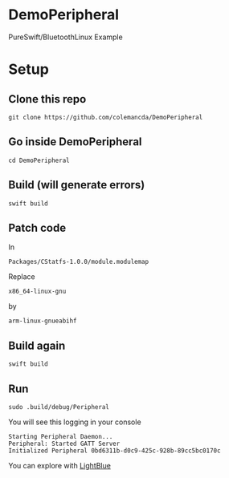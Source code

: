 # DemoPeripheral
PureSwift/BluetoothLinux Example

# Setup

## Clone this repo

    git clone https://github.com/colemancda/DemoPeripheral

## Go inside DemoPeripheral

    cd DemoPeripheral

## Build (will generate errors)

    swift build

## Patch code

In

    Packages/CStatfs-1.0.0/module.modulemap

Replace

    x86_64-linux-gnu
   
by

    arm-linux-gnueabihf

## Build again

    swift build

## Run

    sudo .build/debug/Peripheral

You will see this logging in your console

    Starting Peripheral Daemon...
    Peripheral: Started GATT Server
    Initialized Peripheral 0bd6311b-d0c9-425c-928b-89cc5bc0170c

You can explore with [LightBlue](https://itunes.apple.com/us/app/lightblue-explorer-bluetooth/id557428110
)
